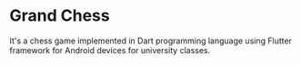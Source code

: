 # Grand Chess
It's a chess game implemented in Dart programming language using Flutter framework for Android devices for university classes.